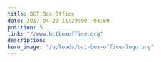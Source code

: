 ```yaml
---
title: BCT Box Office
date: 2017-04-29 11:29:00 -04:00
position: 5
link: "//www.bctboxoffice.org"
description:
hero_image: "/uploads/bct-box-office-logo.png"
---
```


